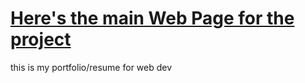 

<a href="https://kevinfeyjoo.github.io/CSC435_WebProgramming/1HomePage/Projects/resume/resume.html"><b> <h1>Here's the main Web Page for the project</h1></b></a>

<p> this is my portfolio/resume for web dev </p>
